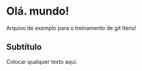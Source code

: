 # Olá. mundo!

Arquivo de exemplo para o treinamento de git Iteris!

## Subtítulo

Colocar qualquer texto aqui.